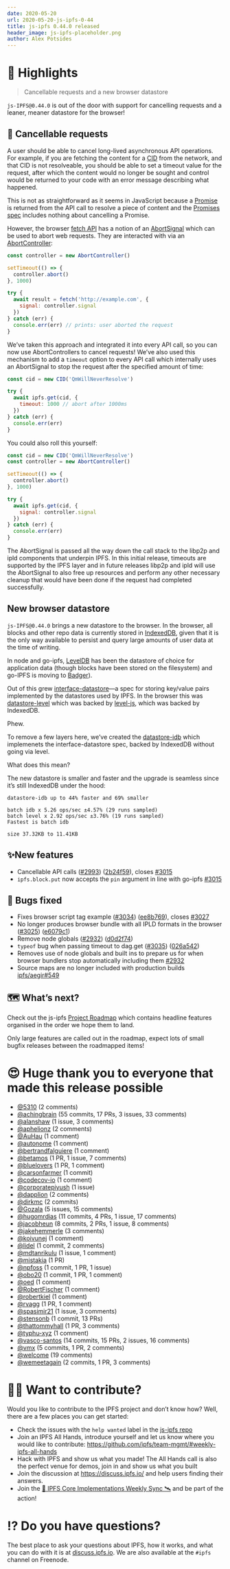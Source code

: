 ```yaml
---
date: 2020-05-20
url: 2020-05-20-js-ipfs-0-44
title: js-ipfs 0.44.0 released
header_image: js-ipfs-placeholder.png
author: Alex Potsides
---
```


# 🔦 Highlights

> Cancellable requests and a new browser datastore

`js-IPFS@0.44.0` is out of the door with support for cancelling requests and a leaner, meaner datastore for the browser!

## 🤖 Cancellable requests

A user should be able to cancel long-lived asynchronous API operations. For example, if you are fetching the content for a [CID][] from the network, and that CID is not resolveable, you should be able to set a timeout value for the request, after which the content would no longer be sought and control would be returned to your code with an error message describing what happened.

This is not as straightforward as it seems in JavaScript because a [Promise](https://developer.mozilla.org/en-US/docs/Web/JavaScript/Reference/Global_Objects/Promise) is returned from the API call to resolve a piece of content and the [Promises spec](https://promisesaplus.com/) includes nothing about cancelling a Promise.

However, the browser [fetch API](https://developer.mozilla.org/en-US/docs/Web/API/Fetch_API) has a notion of an [AbortSignal](https://developer.mozilla.org/en-US/docs/Web/API/AbortSignal) which can be used to abort web requests. They are interacted with via an [AbortController](https://developer.mozilla.org/en-US/docs/Web/API/AbortController):

```javascript
const controller = new AbortController()

setTimeout(() => {
  controller.abort()
}, 1000)

try {
  await result = fetch('http://example.com', {
    signal: controller.signal
  })
} catch (err) {
  console.err(err) // prints: user aborted the request
}
```

We’ve taken this approach and integrated it into every API call, so you can now use AbortControllers to cancel requests! We’ve also used this mechanism to add a `timeout` option to every API call which internally uses an AbortSignal to stop the request after the specified amount of time:

```javascript
const cid = new CID('QmWillNeverResolve')

try {
  await ipfs.get(cid, {
    timeout: 1000 // abort after 1000ms
  })
} catch (err) {
  console.err(err)
}
```

You could also roll this yourself:

```javascript
const cid = new CID('QmWillNeverResolve')
const controller = new AbortController()

setTimeout(() => {
  controller.abort()
}, 1000)

try {
  await ipfs.get(cid, {
    signal: controller.signal
  })
} catch (err) {
  console.err(err)
}
```

The AbortSignal is passed all the way down the call stack to the libp2p and ipld components that underpin IPFS. In this initial release, timeouts are supported by the IPFS layer and in future releases libp2p and ipld will use the AbortSignal to also free up resources and perform any other necessary cleanup that would have been done if the request had completed successfully.

## New browser datastore

`js-IPFS@0.44.0` brings a new datastore to the browser. In the browser, all blocks and other repo data is currently stored in [IndexedDB](https://developer.mozilla.org/en-US/docs/Web/API/IndexedDB_API), given that it is the only way available to persist and query large amounts of user data at the time of writing.

In node and go-ipfs, [LevelDB](https://en.wikipedia.org/wiki/LevelDB) has been the datastore of choice for application data (though blocks have been stored on the filesystem) and go-IPFS is moving to [Badger](https://dgraph.io/blog/post/badger/)).

Out of this grew [interface-datastore](https://github.com/ipfs/interface-datastore)—a spec for storing key/value pairs implemented by the datastores used by IPFS. In the browser this was [datastore-level](https://github.com/ipfs/js-datastore-level) which was backed by [level-js](https://www.npmjs.com/package/level-js), which was backed by IndexedDB.

Phew.

To remove a few layers here, we’ve created the [datastore-idb](https://github.com/ipfs/js-datastore-idb) which implemenets the interface-datastore spec, backed by IndexedDB without going via level.

What does this mean?

The new datastore is smaller and faster and the upgrade is seamless since it’s still IndexedDB under the hood:

```
datastore-idb up to 44% faster and 69% smaller

batch idb x 5.26 ops/sec ±4.57% (29 runs sampled)
batch level x 2.92 ops/sec ±3.76% (19 runs sampled)
Fastest is batch idb

size 37.32KB to 11.41KB
```

## ✨New features

* Cancellable API calls ([#2993](https://github.com/ipfs/js-ipfs/issues/2993)) ([2b24f59](https://github.com/ipfs/js-ipfs/commit/2b24f590041a0df9da87b75ae2344232fe22fe3a)), closes [#3015](https://github.com/ipfs/js-ipfs/issues/3015)
* `ipfs.block.put` now accepts the `pin` argument in line with go-ipfs [#3015](https://github.com/ipfs/js-ipfs/issues/3015)

## 🦟 Bugs fixed

* Fixes browser script tag example ([#3034](https://github.com/ipfs/js-ipfs/issues/3034)) ([ee8b769](https://github.com/ipfs/js-ipfs/commit/ee8b769b96f7e3c8414bbf85853ab4e21e8fd11c)), closes [#3027](https://github.com/ipfs/js-ipfs/issues/3027)
* No longer produces browser bundle with all IPLD formats in the browser ([#3025](https://github.com/ipfs/js-ipfs/issues/3025)) ([e6079c1](https://github.com/ipfs/js-ipfs/commit/e6079c17d5656e92dd5191f0581000c6a782c7ed))
* Remove node globals ([#2932](https://github.com/ipfs/js-ipfs/issues/2932)) ([d0d2f74](https://github.com/ipfs/js-ipfs/commit/d0d2f74cef4e439c6d2baadba1f1f9f52534fcba))
* `typeof` bug when passing timeout to dag.get ([#3035](https://github.com/ipfs/js-ipfs/issues/3035)) ([026a542](https://github.com/ipfs/js-ipfs/commit/026a5423e00992968840c9236afe47bdab9ee834))
* Removes use of node globals and built ins to prepare us for when browser bundlers stop automatically including them [#2932](https://github.com/ipfs/js-ipfs/pull/2932)
* Source maps are no longer included with production builds [ipfs/aegir#549](https://github.com/ipfs/aegir/pull/549)

## 🗺️ What’s next?

Check out the js-ipfs [Project Roadmap](https://github.com/orgs/ipfs/projects/6) which contains headline features organised in the order we hope them to land.

Only large features are called out in the roadmap, expect lots of small bugfix releases between the roadmapped items!

# 😍 Huge thank you to everyone that made this release possible

* [@5310](https://github.com/5310) (2 comments)
* [@achingbrain](https://github.com/achingbrain) (55 commits, 17 PRs, 3 issues, 33 comments)
* [@alanshaw](https://github.com/alanshaw) (1 issue, 3 comments)
* [@aphelionz](https://github.com/aphelionz) (2 comments)
* [@AuHau](https://github.com/AuHau) (1 comment)
* [@autonome](https://github.com/autonome) (1 comment)
* [@bertrandfalguiere](https://github.com/bertrandfalguiere) (1 comment)
* [@betamos](https://github.com/betamos) (1 PR, 1 issue, 7 comments)
* [@bluelovers](https://github.com/bluelovers) (1 PR, 1 comment)
* [@carsonfarmer](https://github.com/carsonfarmer) (1 commit)
* [@codecov-io](https://github.com/codecov-io) (1 comment)
* [@corporatepiyush](https://github.com/corporatepiyush) (1 issue)
* [@dapplion](https://github.com/dapplion) (2 comments)
* [@dirkmc](https://github.com/dirkmc) (2 commits)
* [@Gozala](https://github.com/Gozala) (5 issues, 15 comments)
* [@hugomrdias](https://github.com/hugomrdias) (11 commits, 4 PRs, 1 issue, 17 comments)
* [@jacobheun](https://github.com/jacobheun) (8 commits, 2 PRs, 1 issue, 8 comments)
* [@jakehemmerle](https://github.com/jakehemmerle) (3 comments)
* [@koivunej](https://github.com/koivunej) (1 comment)
* [@lidel](https://github.com/lidel) (1 commit, 2 comments)
* [@mdtanrikulu](https://github.com/mdtanrikulu) (1 issue, 1 comment)
* [@mistakia](https://github.com/mistakia) (1 PR)
* [@npfoss](https://github.com/npfoss) (1 commit, 1 PR, 1 issue)
* [@obo20](https://github.com/obo20) (1 commit, 1 PR, 1 comment)
* [@oed](https://github.com/oed) (1 comment)
* [@RobertFischer](https://github.com/RobertFischer) (1 comment)
* [@robertkiel](https://github.com/robertkiel) (1 comment)
* [@rvagg](https://github.com/rvagg) (1 PR, 1 comment)
* [@spasimir21](https://github.com/spasimir21) (1 issue, 3 comments)
* [@stensonb](https://github.com/stensonb) (1 commit, 13 PRs)
* [@thattommyhall](https://github.com/thattommyhall) (1 PR, 3 comments)
* [@typhu-xyz](https://github.com/typhu-xyz) (1 comment)
* [@vasco-santos](https://github.com/vasco-santos) (14 commits, 15 PRs, 2 issues, 16 comments)
* [@vmx](https://github.com/vmx) (5 commits, 1 PR, 2 comments)
* [@welcome](undefined) (19 comments)
* [@wemeetagain](https://github.com/wemeetagain) (2 commits, 1 PR, 3 comments)

# 🙌🏽 Want to contribute?

Would you like to contribute to the IPFS project and don’t know how? Well, there are a few places you can get started:

- Check the issues with the `help wanted` label in the [js-ipfs repo](https://github.com/ipfs/js-ipfs/issues?q=is%3Aopen+is%3Aissue+label%3A%22help+wanted%22)
- Join an IPFS All Hands, introduce yourself and let us know where you would like to contribute: https://github.com/ipfs/team-mgmt/#weekly-ipfs-all-hands
- Hack with IPFS and show us what you made! The All Hands call is also the perfect venue for demos, join in and show us what you built
- Join the discussion at https://discuss.ipfs.io/ and help users finding their answers.
- Join the [🚀 IPFS Core Implementations Weekly Sync 🛰](https://github.com/ipfs/team-mgmt/issues/992) and be part of the action!

# ⁉️ Do you have questions?

The best place to ask your questions about IPFS, how it works, and what you can do with it is at [discuss.ipfs.io](https://discuss.ipfs.io). We are also available at the `#ipfs` channel on Freenode.

[UnixFS]: https://docs.ipfs.io/guides/concepts/unixfs/
[CID]: https://docs.ipfs.io/guides/concepts/cid/
[MFS]: https://docs.ipfs.io/guides/concepts/mfs/
[libp2p]: https://github.com/libp2p/js-libp2p
[ipld]: https://github.com/ipld/js-ipld
